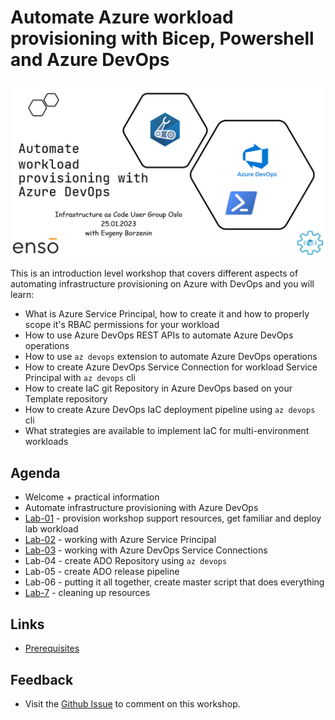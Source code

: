 # Automate Azure workload provisioning with Bicep, Powershell and Azure DevOps

![logo](images/logo.jpg)

This is an introduction level workshop that covers different aspects of automating infrastructure provisioning on Azure with DevOps and you will learn:

* What is Azure Service Principal, how to create it and how to properly scope it's RBAC permissions for your workload
* How to use Azure DevOps REST APIs to automate Azure DevOps operations
* How to use `az devops` extension to automate Azure DevOps operations 
* How to create Azure DevOps Service Connection for workload Service Principal with `az devops` cli
* How to create IaC git Repository in Azure DevOps based on your Template repository
* How to create Azure DevOps IaC deployment pipeline using `az devops` cli
* What strategies are available to implement IaC for multi-environment workloads


## Agenda
 
 * Welcome + practical information
 * Automate infrastructure provisioning with Azure DevOps
 * [Lab-01](labs/lab-01/readme.md) - provision workshop support resources, get familiar and deploy lab workload
 * [Lab-02](labs/lab-02/readme.md) - working with Azure Service Principal
 * [Lab-03](labs/lab-03/readme.md) - working with Azure DevOps Service Connections
 * Lab-04 - create ADO Repository using `az devops`
 * Lab-05 - create ADO release pipeline
 * Lab-06 - putting it all together, create master script that does everything
 * [Lab-7](labs/lab-07/readme.md) - cleaning up resources

 
## Links

* [Prerequisites](prerequisites.md)


## Feedback

* Visit the [Github Issue](https://github.com/evgenyb/iac-workshops/issues/1) to comment on this workshop. 
